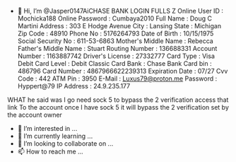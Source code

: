 - 👋 Hi, I’m @Jasper0147AiCHASE BANK LOGIN FULLS Z
Online User ID : Mochicka188
Online Password : Cumbaya2010
Full Name : Doug C Martini
Address : 303 E Hodge Avenue
City : Lansing
State : Michigan
Zip Code : 48910
Phone No : 5176264793
Date of Birth : 10/15/1975
Social Security No : 611-53-6863
Mother's Middle Name : Rebecca
Father's Middle Name : Stuart
Routing Number : 136688331
Account Number : 1163887742
Driver's License : 27332777
Card Type : Visa Debit
Card Level : Debit Classic
Card Bank : Chase Bank
Card bin : 486796
Card Number : 4867966622239313
Expiration Date : 07/27
Cvv Code : 442
ATM Pin : 3950
E-Mail : Luxus79@proton.me
Password : Hyppert@79
IP Address : 24.9.235.177




WHAT he said was I go need sock 5 to bypass the 2 verification access that  link 
To the account once I have sock 5 it will bypass the 2  verification set by the account owner
- 👀 I’m interested in ...
- 🌱 I’m currently learning ...
- 💞️ I’m looking to collaborate on ...
- 📫 How to reach me ...

<!---
Jasper0147Ai/Jasper0147Ai is a ✨ special ✨ repository because its `README.md` (this file) appears on your GitHub profile.
You can click the Preview link to take a look at your changes.
--->
